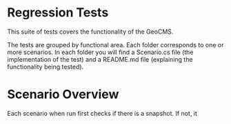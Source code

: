 ﻿Regression Tests 
================

This suite of tests covers the functionality of the GeoCMS. 

The tests are grouped by functional area. Each folder corresponds to one or more scenarios. 
In each folder you will find a Scenario.cs file (the implementation of the test) and a README.md file (explaining the functionality being tested). 

Scenario Overview 
=================

Each scenario when run first checks if there is a snapshot. If not, it 